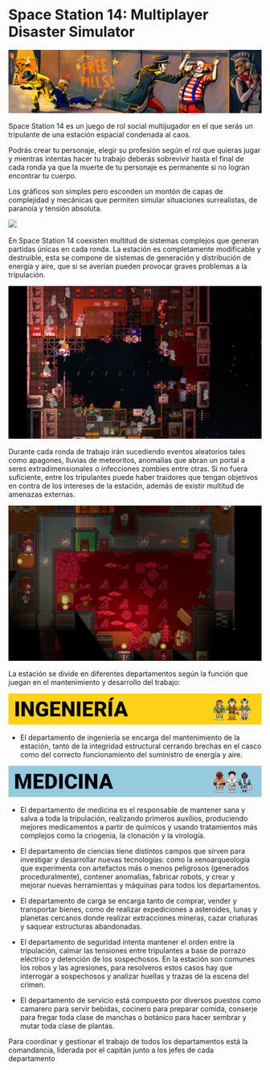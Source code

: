 # Space Station 14: Multiplayer Disaster Simulator

![](ss14-banner.jpg)


Space Station 14 es un juego de rol social multijugador en el que serás un tripulante de una estación espacial condenada al caos.

Podrás crear tu personaje, elegir su profesión según el rol que quieras jugar y mientras intentas hacer tu trabajo deberás sobrevivir hasta el final de cada ronda ya que la muerte de tu personaje es permanente si no logran encontrar tu cuerpo.

Los gráficos son simples pero esconden un montón de capas de complejidad y mecánicas que permiten simular situaciones surrealistas, de paranoia y tensión absoluta.

![](judge.gif)

En Space Station 14 coexisten multitud de sistemas complejos que generan partidas únicas en cada ronda. La estación es completamente modificable y destruible, esta se compone de sistemas de generación y distribución de energía y aire, que si se averían pueden provocar graves problemas a la tripulación.

![](destruction.png)

Durante cada ronda de trabajo irán sucediendo eventos aleatorios tales como apagones, lluvias de meteoritos, anomalías que abran un portal a seres extradimensionales o infecciones zombies entre otras. Si no fuera suficiente, entre los tripulantes puede haber traidores que tengan objetivos en contra de los intereses de la estación, además de existir multitud de amenazas externas.

![](flesh-anomaly.png)

La estación se divide en diferentes departamentos según la función que juegan en el mantenimiento y desarrollo del trabajo:

![Departamento de ingeniería](engineering.jpg)

- El departamento de ingeniería se encarga del mantenimiento de la estación, tanto de la integridad estructural cerrando brechas en el casco como del correcto funcionamiento del suministro de energía y aire.

![Departamento de medicina](medical.jpg)

- El departamento de medicina es el responsable de mantener sana y salva a toda la tripulación, realizando primeros auxilios, produciendo mejores medicamentos a partir de químicos y usando tratamientos más complejos como la criogenia, la clonación y la virología.

- El departamento de ciencias tiene distintos campos que sirven para investigar y desarrollar nuevas tecnologías: como la xenoarqueología que experimenta con artefactos más o menos peligrosos (generados proceduralmente), contener anomalías, fabricar robots, y crear y mejorar nuevas herramientas y máquinas para todos los departamentos.

- El departamento de carga se encarga tanto de comprar, vender y transportar bienes, como de realizar expediciones a asteroides, lunas y planetas cercanos donde realizar extracciones mineras, cazar criaturas y saquear estructuras abandonadas.

- El departamento de seguridad intenta mantener el orden entre la tripulación, calmar las tensiones entre tripulantes a base de porrazo eléctrico y detención de los sospechosos. En la estación son comunes los robos y las agresiones, para resolveros estos casos hay que interrogar a sospechosos y analizar huellas y trazas de la escena del crimen.

- El departamento de servicio está compuesto por diversos puestos como camarero para servir bebidas, cocinero para preparar comida, conserje para fregar toda clase de manchas o botánico para hacer sembrar y mutar toda clase de plantas.

Para coordinar y gestionar el trabajo de todos los departamentos está la comandancia, liderada por el capitán junto a los jefes de cada departamento


